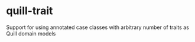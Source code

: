 # quill-trait
Support for using annotated case classes with arbitrary number of traits as Quill domain models
